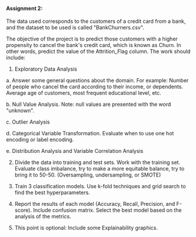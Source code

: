 #### **Assignment 2:**

The data used corresponds to the customers of a credit card from a bank, and the dataset to be used is called "BankChurners.csv".

The objective of the project is to predict those customers with a higher propensity to cancel the bank's credit card, which is known as Churn. In other words, predict the value of the Attrition_Flag column.
The work should include:

1. Exploratory Data Analysis

a. Answer some general questions about the domain. For example: Number of people who cancel the card according to their income, or dependents. Average age of customers, most frequent educational level, etc.

b. Null Value Analysis. Note: null values are presented with the word "unknown".

c. Outlier Analysis

d. Categorical Variable Transformation. Evaluate when to use one hot encoding or label encoding.

e. Distribution Analysis and Variable Correlation Analysis

2. Divide the data into training and test sets. Work with the training set. Evaluate class imbalance, try to make a more equitable balance, try to bring it to 50-50. (Oversampling, undersampling, or SMOTE)

3. Train 3 classification models. Use k-fold techniques and grid search to find the best hyperparameters.

4. Report the results of each model (Accuracy, Recall, Precision, and F-score). Include confusion matrix. Select the best model based on the analysis of the metrics.

5. This point is optional: Include some Explainability graphics.
    
    
